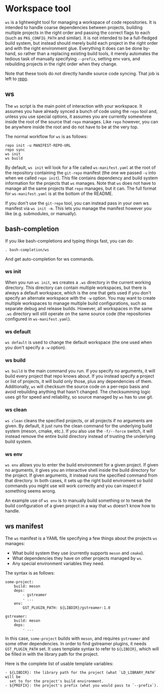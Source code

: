 # Workspace tool
`ws` is a lightweight tool for managing a workspace of code repositories. It is
intended to handle coarse dependencies between projects, building multiple
projects in the right order and passing the correct flags to each (such as
`PKG_CONFIG_PATH` and similar). It is not intended to be a full-fledged build
system, but instead should merely build each project in the right order and with
the right environment glue. Everything it does can be done by-hand, so rather
than a replacing existing build tools, it merely automates the tedious task of
manually specifying `--prefix`, setting env vars, and rebuilding projects in the
right order when they change.

Note that these tools do not directly handle source code syncing. That job is
left to [repo](https://code.google.com/archive/p/git-repo/).

## ws
The `ws` script is the main point of interaction with your workspace. It assumes
you have already synced a bunch of code using the `repo` tool and, unless you
use special options, it assumes you are currently somewhree inside the root of
the source that `repo` manages. Like `repo` however, you can be anywhere inside
the root and do not have to be at the very top.

The normal workflow for `ws` is as follows:

```
repo init -u MANIFEST-REPO-URL
repo sync
ws init
ws build
```

By default, `ws init` will look for a file called `ws-manifest.yaml` at the root
of the repository containing the `git-repo` manifest (the one we passed `-u`
into when we called `repo init`). This file contains dependency and build system
information for the projects that `ws` manages. Note that `ws` does not have to
manage all the same projects that `repo` manages, but it can. The full format
for `ws-manifest.yaml` is at the bottom of the README.

If you don't use the `git-repo` tool, you can instead pass in your own ws
manifest via `ws init -m`. This lets you manage the manifest however you like
(e.g. submodules, or manually).

## bash-completion
If you like bash-completions and typing things fast, you can do:
```
. bash-completion/ws
```
And get auto-completion for ws commands.

### ws init
When you run `ws init`, ws creates a `.ws` directory in the current working
directory. This directory can contain multiple workspaces, but there is always a
default workspace, which is the one that gets used if you don't specify an
alternate workspace with the `-w` option. You may want to create multiple
workspaces to manage multiple build configurations, such as separate debug and
release builds. However, all workspaces in the same `.ws` directory will still
operate on the same source code (the repositories configured in
`ws-manifest.yaml`).

### ws default
`ws default` is used to change the default workspace (the one used when you
don't specify a `-w` option).

### ws build
`ws build` is the main command you run. If you specify no arguments, it will
build every project that repo knows about. If you instead specify a project or
list of projects, it will build only those, plus any dependencies of them.
Additionally, `ws` will checksum the source code on a per-repo basis and avoid
rebuilding anything that hasn't changed. The checksumming logic uses git for
speed and reliability, so source managed by `ws` has to use git.

### ws clean
`ws clean` cleans the specified projects, or all projects if no arguments
are given. By default, it just runs the clean command for the underlying build
system (meson, cmake, etc.). If you also use the `-f/--force` switch, it will
instead remove the entire build directory instead of trusting the underlying
build system.

### ws env
`ws env` allows you to enter the build environment for a given project. If given
no arguments, it gives you an interactive shell inside the build directory for
the project. If given arguments, it instead runs the specified command from that
directory. In both cases, it sets up the right build enviroment so build
commands you might use will work correctly and you can inspect if something
seems wrong.

An example use of `ws env` is to manually build something or to tweak the build
configuration of a given project in a way that `ws` doesn't know how to handle.

## ws manifest
The `ws` manifest is a YAML file specifying a few things about the projects `ws`
manages:
- What build system they use (currently supports `meson` and `cmake`).
- What dependencies they have on other projects managed by `ws`.
- Any special environment variables they need.

The syntax is as follows:
```
some-project:
    build: meson
    deps:
        - gstreamer
        - ...
    env:
        GST_PLUGIN_PATH: ${LIBDIR}/gstreamer-1.0

gstreamer:
    build: meson
    deps:
        - ...
```

In this case, `some-project` builds with `meson`, and requires `gstreamer` and
some other dependencies. In order to find gstreamer plugins, it needs
`GST_PLUGIN_PATH` set. It uses template syntax to refer to `${LIBDIR}`, which will
be filled in with the library path for the project.

Here is the complete list of usable template variables:
```
- ${LIBDIR}: the library path for the project (what `LD_LIBRARY_PATH` will be
  set to for the project's build environment.
- ${PREFIX}: the project's prefix (what you would pass to `--prefix`).
```
